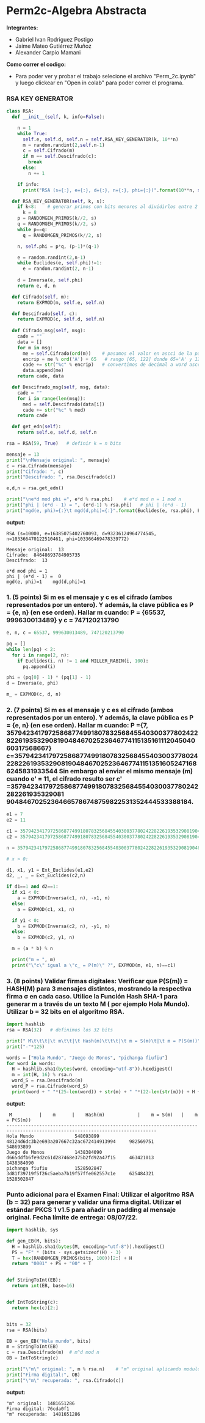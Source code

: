 # Perm2c-Algebra Abstracta

**Integrantes:**

*   Gabriel Ivan Rodriguez Postigo
*   Jaime Mateo Gutiérrez Muñoz
*   Alexander Carpio Mamani

**Como correr el codigo:**
* Para poder ver y probar el trabajo selecione el archivo "Perm_2c.ipynb" y luego clickear en "Open in colab" para poder correr el programa.


<h3>RSA KEY GENERATOR</h3>

```python
class RSA:
  def __init__(self, k, info=False):

    n = 1
    while True:
      self.e, self.d, self.n = self.RSA_KEY_GENERATOR(k, 10**n)
      m = random.randint(2,self.n-1)
      c = self.Cifrado(m)
      if m == self.Descifrado(c):
        break
      else:
        n += 1

    if info:
      print("RSA (s={:}, e={:}, d={:}, n={:}, phi={:})".format(10**n, self.e, self.d, self.n, self.phi))

  def RSA_KEY_GENERATOR(self, k, s):
    if k<8:    # generar primos con bits menores al dividirlos entre 2 no abria muchos, ocurria un loop, o un error.
      k = 8
    p = RANDOMGEN_PRIMOS(k//2, s)
    q = RANDOMGEN_PRIMOS(k//2, s)
    while p==q:
      q = RANDOMGEN_PRIMOS(k//2, s)

    n, self.phi = p*q, (p-1)*(q-1)

    e = random.randint(2,n-1)
    while Euclides(e, self.phi)!=1:
      e = random.randint(2, n-1)
      
    d = Inversa(e, self.phi)
    return e, d, n

  def Cifrado(self, m):
    return EXPMOD(m, self.e, self.n)

  def Descifrado(self, c):
    return EXPMOD(c, self.d, self.n)
  
  def Cifrado_msg(self, msg):
    cade = ""
    data = []
    for m in msg:
      me = self.Cifrado(ord(m))    # pasamos el valor en ascci de la palabra a el Cifrado RSA
      encrip = me % ord('A') + 65   # rango [65, 122] donde 65='A' y 122='z'
      cade += str("%c" % encrip)   # convertimos de decimal a word ascci
      data.append(me)
    return cade, data

  def Descifrado_msg(self, msg, data):
    cade = ""
    for i in range(len(msg)):
      med = self.Descifrado(data[i])
      cade += str("%c" % med)
    return cade

  def get_edn(self):
    return self.e, self.d, self.n

rsa = RSA(59, True)   # definir k = n bits

mensaje = 13
print("\nMensaje original: ", mensaje)
c = rsa.Cifrado(mensaje)
print("Cifrado: ", c)
print("Descifrado: ", rsa.Descifrado(c))

e,d,n = rsa.get_edn()

print("\ne*d mod phi =", e*d % rsa.phi)    # e*d mod n = 1 mod n
print("phi | (e*d - 1) = ", (e*d-1) % rsa.phi)   # phi | (e*d - 1)
print("mgd(e, phi)={:}\t mgd(d,phi)={:}".format(Euclides(e, rsa.phi), Euclides(d, rsa.phi)))
```

**output:**
```
RSA (s=10000, e=16385075402760093, d=93236124964774545, n=103366470122510461, phi=103366469478339772)

Mensaje original:  13
Cifrado:  84648693784905735
Descifrado:  13

e*d mod phi = 1
phi | (e*d - 1) =  0
mgd(e, phi)=1	 mgd(d,phi)=1
```

<h3>1. (5 points) Si m es el mensaje y c es el cifrado (ambos representados por un entero). Y además, la clave pública es P = {e, n} (en ese orden).
Hallar m cuando:
P = {65537, 999630013489} y c = 747120213790</h3>

```python
e, n, c = 65537, 999630013489, 747120213790

pq = []
while len(pq) < 2:
  for i in range(2, n):
    if Euclides(i, n) != 1 and MILLER_RABIN(i, 100):
      pq.append(i)

phi = (pq[0] - 1) * (pq[1] - 1)
d = Inversa(e, phi)

m_ = EXPMOD(c, d, n)
```

<h3>2. (7 points) Si m es el mensaje y c es el cifrado (ambos representados por un entero). Y además, la clave pública es P = {e, n} (en ese orden). Hallar m cuando:
P ={7, 35794234179725868774991807832568455403003778024228226193532908190484670252364677411513516111204504060317568667} c=35794234179725868774991807832568455403003778024228226193532908190484670252364677411513516052471686245831933544
Sin embargo al enviar el mismo mensaje (m) cuando e' = 11, el cifrado resulto ser
c' =357942341797258687749918078325684554030037780242282261935329081 90484670252364665786748759822531352444533388184.
</h3>

```python
e1 = 7
e2 = 11

c1 = 35794234179725868774991807832568455403003778024228226193532908190484670252364677411513516052471686245831933544
c2 = 35794234179725868774991807832568455403003778024228226193532908190484670252364665786748759822531352444533388184

n = 35794234179725868774991807832568455403003778024228226193532908190484670252364677411513516111204504060317568667

# x > 0:

d1, x1, y1 = Ext_Euclides(e1,e2)
d2, _, _ = Ext_Euclides(c2,n)

if d1==1 and d2==1:
  if x1 < 0:
    a = EXPMOD(Inversa(c1, n), -x1, n)
  else:
    a = EXPMOD(c1, x1, n)

  if y1 < 0:
    b = EXPMOD(Inversa(c2, n), -y1, n)
  else:
    b = EXPMOD(c2, y1, n)

  m = (a * b) % n

  print("m = ", m)
  print("\"c\" igual a \"c_ = P(m)\" ?", EXPMOD(m, e1, n)==c1)
```

<h3>3. (8 points) Validar firmas digitales: Verificar que P(S(m)) = HASH(M) para 3 mensajes distintos, mostrando la respectiva firma σ en cada caso. Utilice la Función Hash SHA-1 para generar m a través de un texto M ( por ejemplo Hola Mundo). Utilizar b = 32 bits en el algoritmo RSA.</h3>

```python
import hashlib
rsa = RSA(32)   # definimos los 32 bits

print(" M\t\t\t|\t m\t\t|\t Hash(m)\t\t\t|\t m = S(m)\t|\t m = P(S(m))")
print("-"*125)

words = ["Hola Mundo", "Juego de Monos", "pichanga fiufiu"]
for word in words:
  H = hashlib.sha1(bytes(word, encoding="utf-8")).hexdigest()
  m = int(H, 16) % rsa.n
  word_S = rsa.Descifrado(m)
  word_P = rsa.Cifrado(word_S)
  print(word + " "*(25-len(word)) + str(m) + " "*(22-len(str(m))) + H + " "*5 + str(word_S) + " "*(22-len(str(word_S))) + str(word_P))
```

**output:**

```
 M			|	 m		|	 Hash(m)			|	 m = S(m)	|	 m = P(S(m))
-----------------------------------------------------------------------------------------------------------------------------
Hola Mundo               548693899             48124d6dc3b2e693a207667c32ac672414913994     982569751             548693899
Juego de Monos           1438384090            d665ddfb6fe9d2c61d287468e375b2fd92a47f15     463421013             1438384090
pichanga fiufiu          1528502847            3d81f39719f5f26c5aeba7b19f57ffe062557c1e     625484321             1528502847
```


<h3>Punto adicional para el Examen Final: Utilizar el algoritmo RSA (b = 32) para generar y validar una firma digital. Utilizar el estándar PKCS 1 v1.5 para añadir un padding al mensaje original. Fecha límite de entrega: 08/07/22.</h3>

```python
import hashlib, sys

def gen_EB(M, bits):
  H = hashlib.sha1(bytes(M, encoding="utf-8")).hexdigest()
  PS = "F" * (bits - sys.getsizeof(H) - 3)
  T = hex(RANDOMGEN_PRIMOS(bits, 100))[2:] + H
  return "0001" + PS + "00" + T


def StringToInt(EB):
  return int(EB, base=16)


def IntToString(c):
  return hex(c)[2:]


bits = 32
rsa = RSA(bits)

EB = gen_EB("Hola mundo", bits)
m = StringToInt(EB)
c = rsa.Descifrado(m)  # m^d mod n
OB = IntToString(c)

print("\"m\" original: ", m % rsa.n)    # "m" original aplicando modulo para normalizar tanto la original como la "m" recuperada
print("Firma digital:", OB)
print("\"m\" recuperada: ", rsa.Cifrado(c))
```

**output:**

```
"m" original:  1481651286
Firma digital: 76cda0f1
"m" recuperada:  1481651286
```
